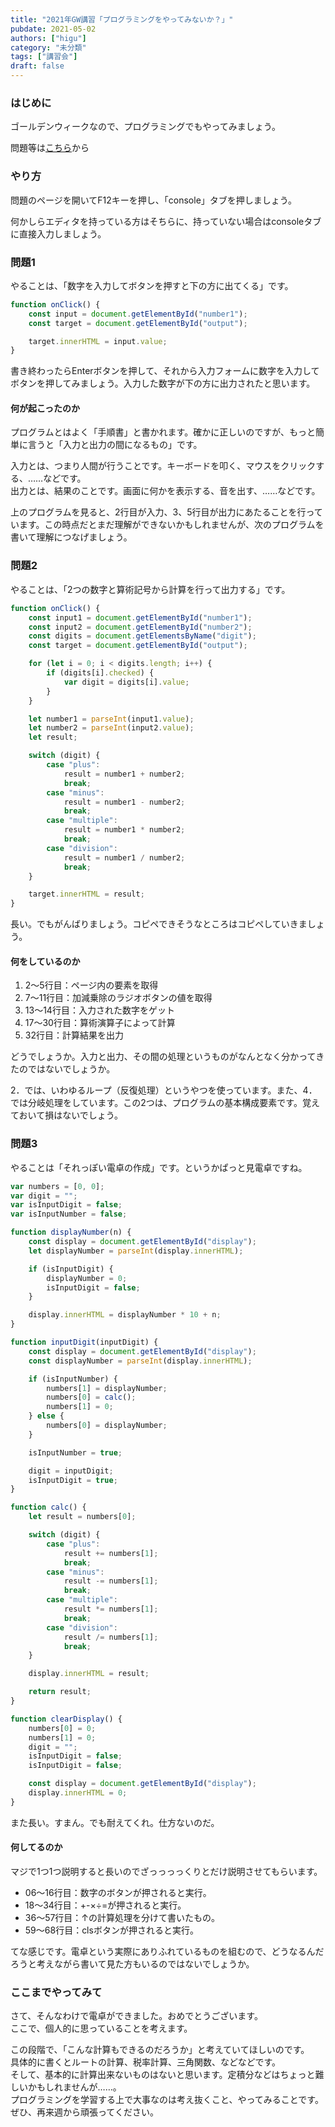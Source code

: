 ```yaml
---
title: "2021年GW講習「プログラミングをやってみないか？」"
pubdate: 2021-05-02
authors: ["higu"]
category: "未分類"
tags: ["講習会"]
draft: false
---
```


### はじめに

ゴールデンウィークなので、プログラミングでもやってみましょう。

問題等は[こちら](https://uu-cactus.com/2021/goldenweek/)から

### やり方

問題のページを開いてF12キーを押し、「console」タブを押しましょう。

何かしらエディタを持っている方はそちらに、持っていない場合はconsoleタブに直接入力しましょう。

### 問題1

やることは、「数字を入力してボタンを押すと下の方に出てくる」です。

```js
function onClick() {
	const input = document.getElementById("number1");
	const target = document.getElementById("output");

	target.innerHTML = input.value;
}
```

書き終わったらEnterボタンを押して、それから入力フォームに数字を入力してボタンを押してみましょう。入力した数字が下の方に出力されたと思います。

#### 何が起こったのか

プログラムとはよく「手順書」と書かれます。確かに正しいのですが、もっと簡単に言うと「入力と出力の間になるもの」です。

入力とは、つまり人間が行うことです。キーボードを叩く、マウスをクリックする、……などです。  
出力とは、結果のことです。画面に何かを表示する、音を出す、……などです。

上のプログラムを見ると、2行目が入力、3、5行目が出力にあたることを行っています。この時点だとまだ理解ができないかもしれませんが、次のプログラムを書いて理解につなげましょう。

### 問題2

やることは、「2つの数字と算術記号から計算を行って出力する」です。

```js
function onClick() {
	const input1 = document.getElementById("number1");
	const input2 = document.getElementById("number2");
	const digits = document.getElementsByName("digit");
	const target = document.getElementById("output");

	for (let i = 0; i < digits.length; i++) {
		if (digits[i].checked) {
			var digit = digits[i].value;
		}
	}

	let number1 = parseInt(input1.value);
	let number2 = parseInt(input2.value);
	let result;

	switch (digit) {
		case "plus":
			result = number1 + number2;
			break;
		case "minus":
			result = number1 - number2;
			break;
		case "multiple":
			result = number1 * number2;
			break;
		case "division":
			result = number1 / number2;
			break;
	}

	target.innerHTML = result;
}
```

長い。でもがんばりましょう。コピペできそうなところはコピペしていきましょう。

#### 何をしているのか

1. 2～5行目：ページ内の要素を取得
2. 7～11行目：加減乗除のラジオボタンの値を取得
3. 13～14行目：入力された数字をゲット
4. 17～30行目：算術演算子によって計算
5. 32行目：計算結果を出力

どうでしょうか。入力と出力、その間の処理というものがなんとなく分かってきたのではないでしょうか。

2．では、いわゆるループ（反復処理）というやつを使っています。また、4．では分岐処理をしています。この2つは、プログラムの基本構成要素です。覚えておいて損はないでしょう。

### 問題3

やることは「それっぽい電卓の作成」です。というかぱっと見電卓ですね。

```js
var numbers = [0, 0];
var digit = "";
var isInputDigit = false;
var isInputNumber = false;

function displayNumber(n) {
	const display = document.getElementById("display");
	let displayNumber = parseInt(display.innerHTML);

	if (isInputDigit) {
		displayNumber = 0;
		isInputDigit = false;
	}

	display.innerHTML = displayNumber * 10 + n;
}

function inputDigit(inputDigit) {
	const display = document.getElementById("display");
	const displayNumber = parseInt(display.innerHTML);

	if (isInputNumber) {
		numbers[1] = displayNumber;
		numbers[0] = calc();
		numbers[1] = 0;
	} else {
		numbers[0] = displayNumber;
	}

	isInputNumber = true;

	digit = inputDigit;
	isInputDigit = true;
}

function calc() {
	let result = numbers[0];

	switch (digit) {
		case "plus":
			result += numbers[1];
			break;
		case "minus":
			result -= numbers[1];
			break;
		case "multiple":
			result *= numbers[1];
			break;
		case "division":
			result /= numbers[1];
			break;
	}

	display.innerHTML = result;

	return result;
}

function clearDisplay() {
	numbers[0] = 0;
	numbers[1] = 0;
	digit = "";
	isInputDigit = false;
	isInputDigit = false;

	const display = document.getElementById("display");
	display.innerHTML = 0;
}
```

また長い。すまん。でも耐えてくれ。仕方ないのだ。

#### 何してるのか

マジで1つ1つ説明すると長いのでざっっっっくりとだけ説明させてもらいます。

- 06～16行目：数字のボタンが押されると実行。
- 18～34行目：+-×÷=が押されると実行。
- 36～57行目：↑の計算処理を分けて書いたもの。
- 59～68行目：clsボタンが押されると実行。

てな感じです。電卓という実際にありふれているものを組むので、どうなるんだろうと考えながら書いて見た方もいるのではないでしょうか。

### ここまでやってみて

さて、そんなわけで電卓ができました。おめでとうございます。  
ここで、個人的に思っていることを考えます。

この段階で、「こんな計算もできるのだろうか」と考えていてほしいのです。  
具体的に書くとルートの計算、税率計算、三角関数、などなどです。  
そして、基本的に計算出来ないものはないと思います。定積分などはちょっと難しいかもしれませんが……。  
プログラミングを学習する上で大事なのは考え抜くこと、やってみることです。ぜひ、再来週から頑張ってください。
